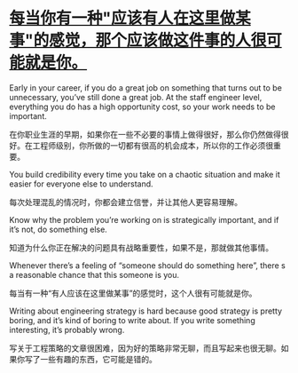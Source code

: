 # [每当你有一种"应该有人在这里做某事"的感觉，那个应该做这件事的人很可能就是你。](https://smyachenkov.com/posts/book-review-the-staff-engineers-path/)

Early in your career, if you do a great job on something that turns out to be unnecessary, you’ve still done a great job. At the staff engineer level, everything you do has a high opportunity cost, so your work needs to be important.

在你职业生涯的早期，如果你在一些不必要的事情上做得很好，那么你仍然做得很好。在工程师级别，你所做的一切都有很高的机会成本，所以你的工作必须很重要。

You build credibility every time you take on a chaotic situation and make it easier for everyone else to understand.

每次处理混乱的情况时，你都会建立信誉，并让其他人更容易理解。

Know why the problem you’re working on is strategically important, and if it’s not, do something else.

知道为什么你正在解决的问题具有战略重要性，如果不是，那就做其他事情。

Whenever there’s a feeling of “someone should do something here”, there s a reasonable chance that this someone is you.

每当有一种“有人应该在这里做某事”的感觉时，这个人很有可能就是你。

Writing about engineering strategy is hard because good strategy is pretty boring, and it’s kind of boring to write about. If you write something interesting, it’s probably wrong.

写关于工程策略的文章很困难，因为好的策略非常无聊，而且写起来也很无聊。如果你写了一些有趣的东西，它可能是错的。


